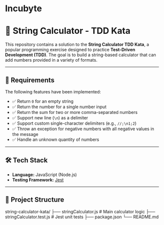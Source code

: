 # Incubyte

# 🧮 String Calculator - TDD Kata

This repository contains a solution to the **String Calculator TDD Kata**, a popular programming exercise designed to practice **Test-Driven Development (TDD)**. The goal is to build a string-based calculator that can add numbers provided in a variety of formats.

---

## 📌 Requirements

The following features have been implemented:

- ✅ Return `0` for an empty string
- ✅ Return the number for a single number input
- ✅ Return the sum for two or more comma-separated numbers
- ✅ Support new line (`\n`) as a delimiter
- ✅ Support custom single-character delimiters (e.g., `//;\n1;2`)
- ✅ Throw an exception for negative numbers with all negative values in the message
- ✅ Handle an unknown quantity of numbers

---

## 🛠️ Tech Stack

- **Language:** JavaScript (Node.js)
- **Testing Framework:** [Jest](https://jestjs.io/)

---

## 📁 Project Structure

string-calculator-kata/
├── stringCalculator.js # Main calculator logic
├── stringCalculator.test.js # Jest unit tests
├── package.json
└── README.md
